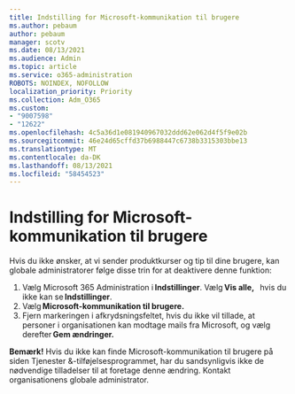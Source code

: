 ```yaml
---
title: Indstilling for Microsoft-kommunikation til brugere
ms.author: pebaum
author: pebaum
manager: scotv
ms.date: 08/13/2021
ms.audience: Admin
ms.topic: article
ms.service: o365-administration
ROBOTS: NOINDEX, NOFOLLOW
localization_priority: Priority
ms.collection: Adm_O365
ms.custom:
- "9007598"
- "12622"
ms.openlocfilehash: 4c5a36d1e081940967032ddd62e062d4f5f9e02b
ms.sourcegitcommit: 46e24d65cffd37b6988447c6738b3315303bbe13
ms.translationtype: MT
ms.contentlocale: da-DK
ms.lasthandoff: 08/13/2021
ms.locfileid: "58454523"
---
```

# <a name="microsoft-communication-to-users-setting"></a>Indstilling for Microsoft-kommunikation til brugere

Hvis du ikke ønsker, at vi sender produktkurser og tip til dine brugere, kan globale administratorer følge disse trin for at deaktivere denne funktion:  

1. Vælg Microsoft 365 Administration i **Indstillinger**. Vælg **Vis alle,**   hvis du ikke kan se **Indstillinger**.
1. Vælg **Microsoft-kommunikation til brugere.**
1. Fjern markeringen i afkrydsningsfeltet, hvis du ikke vil tillade, at personer i organisationen kan modtage mails fra Microsoft, og vælg derefter **Gem ændringer.**

**Bemærk!** Hvis du ikke kan finde Microsoft-kommunikation til brugere på siden Tjenester &-tilføjelsesprogrammet, har du sandsynligvis ikke de nødvendige tilladelser til at foretage denne ændring. Kontakt organisationens globale administrator.